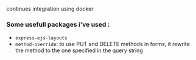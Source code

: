 continues integration using docker

### Some usefull packages i've used :

- `express-ejs-layouts`
- `method-override`: to use PUT and DELETE methods in forms, it rewrite the method to the one specified in the query string
